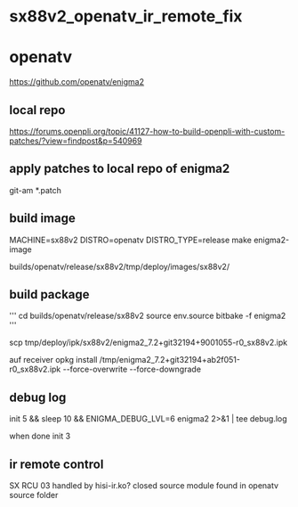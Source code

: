 # sx88v2_openatv_ir_remote_fix

# openatv

https://github.com/openatv/enigma2

## local repo

https://forums.openpli.org/topic/41127-how-to-build-openpli-with-custom-patches/?view=findpost&p=540969

## apply patches to local repo of enigma2

git-am *.patch

## build image

MACHINE=sx88v2 DISTRO=openatv DISTRO_TYPE=release make enigma2-image

builds/openatv/release/sx88v2/tmp/deploy/images/sx88v2/

## build package

'''
cd builds/openatv/release/sx88v2
source env.source
bitbake -f enigma2
'''

scp tmp/deploy/ipk/sx88v2/enigma2_7.2+git32194+9001055-r0_sx88v2.ipk

auf receiver
opkg install /tmp/enigma2_7.2+git32194+ab2f051-r0_sx88v2.ipk --force-overwrite --force-downgrade

## debug log

init 5 && sleep 10 && ENIGMA_DEBUG_LVL=6 enigma2 2>&1 | tee debug.log

when done init 3

## ir remote control

SX RCU 03
handled by hisi-ir.ko?
closed source module found in openatv source folder
